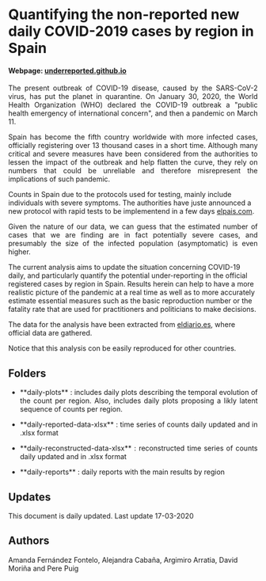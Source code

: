 # Quantifying the non-reported new daily COVID-2019 cases by region in Spain 

#### Webpage: [underreported.github.io](https://underreported.github.io/)

<p align="justify"> The present outbreak of  COVID-19 disease, caused by the SARS-CoV-2 virus, has put the planet in quarantine. On January 30, 2020, the World Health Organization (WHO) declared the COVID-19 outbreak a "public health emergency of international concern", and then a pandemic on March 11.</p>

<p align="justify"> Spain has become the fifth country worldwide with more infected cases, officially registering over 13 thousand cases in a short time. Although many critical and severe measures have been considered from the authorities to lessen the impact of the outbreak and help flatten the curve, they rely on numbers that could be unreliable and therefore misrepresent the implications of such pandemic. </p>

Counts in Spain due to the protocols used for testing, mainly include individuals with severe symptoms. The authorities have juste announced a new protocol with rapid tests to be implementend in a few days [elpais.com](https://elpais.com/sociedad/2020-03-18/el-numero-de-personas-contagiadas-por-coronavirus-crece-hasta-las-13716-un-18-mas-que-hace-un-dia.html).

<p align="justify"> Given the nature of our data, we can guess that the estimated number of cases that we are finding are in fact potentially severe cases, and presumably the size of the infected population (asymptomatic) is even higher.</p>

The current analysis aims to update the situation concerning COVID-19 daily, and particularly quantify the potential under-reporting in the official registered cases by region in Spain. Results herein can help to have a more realistic picture of the pandemic at a real time as well as to more accurately estimate essential measures such as the basic reproduction number or the fatality rate that are used for practitioners and politicians to make decisions.</p>

The data for the analysis have been  extracted from [eldiario.es](https://www.eldiario.es/sociedad/Consulta-evolucion-coronavirus-expansion-Espana_0_1005099739.html#mapaccaa), where official data are gathered.

<p align="justify"> Notice that this analysis con be easily reproduced for other countries. </p>

## Folders

* <p align="justify"> **daily-plots** : includes daily plots describing the temporal evolution of the count per region. Also, includes daily plots proposing a likly latent sequence of counts per region. <p>

* <p align="justify"> **daily-reported-data-xlsx** : time series of counts daily updated and in .xlsx format <p>
  
* <p align="justify"> **daily-reconstructed-data-xlsx** : reconstructed time series of counts daily updated and in .xlsx format <p>
  
* <p align="justify"> **daily-reports** : daily reports with the main results by region <p>

## Updates
This document is daily updated. Last update 17-03-2020

## Authors
Amanda Fernández Fontelo, Alejandra Cabaña, Argimiro Arratia, David Moriña and Pere Puig
